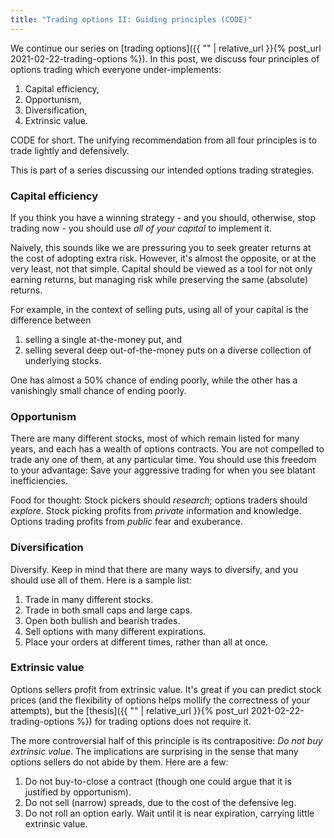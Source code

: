 ```yaml
---
title: "Trading options II: Guiding principles (CODE)"
---
```


We continue our series on [trading options]({{ "" | relative_url }}{% post_url 2021-02-22-trading-options %}). In this post, we discuss four principles of options trading which everyone under-implements:

1. Capital efficiency,
2. Opportunism,
3. Diversification,
4. Extrinsic value.

CODE for short. The unifying recommendation from all four principles is to trade lightly and defensively.

This is part of a series discussing our intended options trading strategies.

### Capital efficiency

If you think you have a winning strategy - and you should, otherwise, stop trading now - you should use _all of your capital_ to implement it. 

Naively, this sounds like we are pressuring you to seek greater returns at the cost of adopting extra risk. However, it's almost the opposite, or at the very least, not that simple. Capital should be viewed as a tool for not only earning returns, but managing risk while preserving the same (absolute) returns. 

For example, in the context of selling puts, using all of your capital is the difference between 

1. selling a single at-the-money put, and 
2. selling several deep out-of-the-money puts on a diverse collection of underlying stocks.

One has almost a 50% chance of ending poorly, while the other has a vanishingly small chance of ending poorly.

### Opportunism

There are many different stocks, most of which remain listed for many years, and each has a wealth of options contracts. You are not compelled to trade any one of them, at any particular time. You should use this freedom to your advantage: Save your aggressive trading for when you see blatant inefficiencies.

Food for thought: Stock pickers should _research_; options traders should _explore_. Stock picking profits from _private_ information and knowledge. Options trading profits from _public_ fear and exuberance.

### Diversification

Diversify. Keep in mind that there are many ways to diversify, and you should use all of them. Here is a sample list:

1. Trade in many different stocks.
2. Trade in both small caps and large caps.
3. Open both bullish and bearish trades.
4. Sell options with many different expirations.
5. Place your orders at different times, rather than all at once.

### Extrinsic value

Options sellers profit from extrinsic value. It's great if you can predict stock prices (and the flexibility of options helps mollify the correctness of your attempts), but the [thesis]({{ "" | relative_url }}{% post_url 2021-02-22-trading-options %}) for trading options does not require it.

The more controversial half of this principle is its contrapositive: _Do not buy extrinsic value_. The implications are surprising in the sense that many options sellers do not abide by them. Here are a few:

1. Do not buy-to-close a contract (though one could argue that it is justified by opportunism). 
2. Do not sell (narrow) spreads, due to the cost of the defensive leg.
3. Do not roll an option early. Wait until it is near expiration, carrying little extrinsic value.
